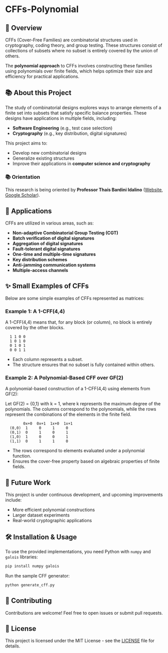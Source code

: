 # CFFs-Polynomial

## 📌 Overview
CFFs (Cover-Free Families) are combinatorial structures used in cryptography, coding theory, and group testing. These structures consist of collections of subsets where no subset is entirely covered by the union of others.

The **polynomial approach** to CFFs involves constructing these families using polynomials over finite fields, which helps optimize their size and efficiency for practical applications.

## 📚 About this Project
The study of combinatorial designs explores ways to arrange elements of a finite set into subsets that satisfy specific balance properties. These designs have applications in multiple fields, including:
- **Software Engineering** (e.g., test case selection)
- **Cryptography** (e.g., key distribution, digital signatures)

This project aims to:
- Develop new combinatorial designs
- Generalize existing structures
- Improve their applications in **computer science and cryptography**

### 📚 Orientation
This research is being oriented by **Professor Thaís Bardini Idalino** ([Website](https://thaisidalino.github.io), [Google Scholar](https://scholar.google.com/citations?user=hS_R7ZsAAAAJ&hl)).

## 🔗 Applications
CFFs are utilized in various areas, such as:
- **Non-adaptive Combinatorial Group Testing (CGT)**
- **Batch verification of digital signatures**
- **Aggregation of digital signatures**
- **Fault-tolerant digital signatures**
- **One-time and multiple-time signatures**
- **Key distribution schemes**
- **Anti-jamming communication systems**
- **Multiple-access channels**

## ✨ Small Examples of CFFs
Below are some simple examples of CFFs represented as matrices:

### **Example 1: A 1-CFF(4,4)**
A 1-CFF(4,4) means that, for any block (or column), no block is entirely covered by the other blocks.

```
  1 1 0 0
  1 0 1 0
  0 1 0 1
  0 0 1 1
```
- Each column represents a subset.
- The structure ensures that no subset is fully contained within others.

### **Example 2: A Polynomial-Based CFF over GF(2)**
A polynomial-based construction of a 1-CFF(4,4) using elements from GF(2):

Let GF(2) = {0,1} with k = 1, where k represents the maximum degree of the polynomials. The columns correspond to the polynomials, while the rows represent the combinations of the elements in the finite field.

```
        0x+0  0x+1  1x+0  1x+1
  (0,0)  1     0     1     0
  (0,1)  0     1     0     1
  (1,0)  1     0     0     1
  (1,1)  0     1     1     0
```
- The rows correspond to elements evaluated under a polynomial function.
- Ensures the cover-free property based on algebraic properties of finite fields.

## 🚀 Future Work
This project is under continuous development, and upcoming improvements include:
- More efficient polynomial constructions
- Larger dataset experiments
- Real-world cryptographic applications

## 🛠️ Installation & Usage
To use the provided implementations, you need Python with `numpy` and `galois` libraries:

```bash
pip install numpy galois
```

Run the sample CFF generator:
```python
python generate_cff.py
```

## 🤝 Contributing
Contributions are welcome! Feel free to open issues or submit pull requests.

## 📜 License
This project is licensed under the MIT License - see the [LICENSE](https://github.com/LuizScolari/CFFs-Polynomial/blob/main/LICENSE) file for details.

